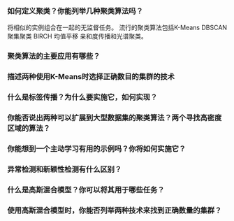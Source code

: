 ### 如何定义聚类？你能列举几种聚类算法吗？

将相似的实例组合在一起的无监督任务。
流行的聚类算法包括K-Means DBSCAN 聚集聚类 BIRCH 均值平移 亲和度传播和光谱聚类。

### 聚类算法的主要应用有哪些？

### 描述两种使用K-Means时选择正确数目的集群的技术

### 什么是标签传播？为什么要实施它，如何实现？

### 你能否说出两种可以扩展到大型数据集的聚类算法？两个寻找高密度区域的算法？

### 你能想到一个主动学习有用的示例吗？你将如何实施它？

### 异常检测和新颖性检测有什么区别？

### 什么是高斯混合模型？你可以将其用于哪些任务？

### 使用高斯混合模型时，你能否列举两种技术来找到正确数量的集群？
